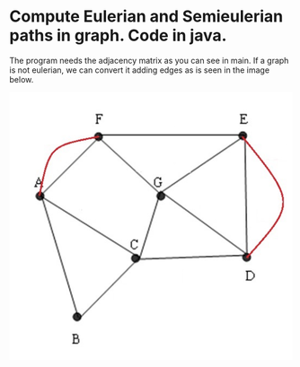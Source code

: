 # Compute Eulerian and Semieulerian paths in graph. Code in java.
The program needs the adjacency matrix as you can see in main.
If a graph is not eulerian, we can convert it adding edges as is seen in the image below.

![Σχήμα](https://github.com/fgerodim/Eulerian-and-Semieulerian/blob/main/1.jpg)

